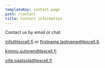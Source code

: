 ```yaml
---
templateKey: contact-page
path: /contact
title: Contact information
---
```

Contact us by email or chat.

<a href="mailto:info@lexcell.fi" class="email-link">info@lexcell.fi</a> or firstname.lastname@lexcell.fi.

<a href="mailto:kimmo.sulonen@lexcell.fi" class="email-link">kimmo.sulonen@lexcell.fi</a>

<a href="mailto:ville.paatsola@lexcell.fi" class="email-link">ville.paatsola@lexcell.fi</a>